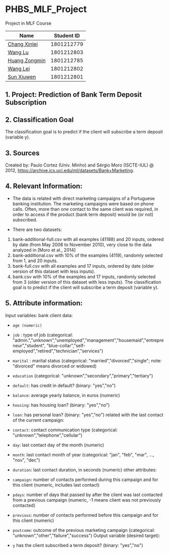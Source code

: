 # PHBS_MLF_Project
Project in MLF Course

|     Name    | Student ID |
|-------------| ---------- | 
|[Chang Xinlei](https://github.com/Johnxinlei)| 1801212779 | 
|[Wang  Lu](https://github.com/wltll)| 1801212803 |
|[Huang Zongmin](https://github.com/dylanhzm)| 1801212785 |
|[Wang Lei](https://github.com/wlfengwuhen)| 1801212802 |
|[Sun Xiuwen](https://github.com/Sunlalaa)| 1801212801 |

## 1. Project: Prediction of Bank Term Deposit Subscription

## 2. Classification Goal
The classification goal is to predict if the client will subscribe a term deposit (variable y).

## 3. Sources
   Created by: Paulo Cortez (Univ. Minho) and Sérgio Moro (ISCTE-IUL) @ 2012,  https://archive.ics.uci.edu/ml/datasets/Bank+Marketing.
   


## 4. Relevant Information:

   * The data is related with direct marketing campaigns of a Portuguese banking institution. 
     The marketing campaigns were based on phone calls. Often, more than one contact to the same client was required, 
     in order to access if the product (bank term deposit) would be (or not) subscribed. 

   * There are two datasets: 

   1) bank-additional-full.csv with all examples (41188) and 20 inputs, ordered by date (from May 2008 to November 2010), very close to        the data analyzed in [Moro et al., 2014]
   2) bank-additional.csv with 10% of the examples (4119), randomly selected from 1, and 20 inputs.
   3) bank-full.csv with all examples and 17 inputs, ordered by date (older version of this dataset with less inputs).
   4) bank.csv with 10% of the examples and 17 inputs, randomly selected from 3 (older version of this dataset with less inputs).
   The classification goal is to predict if the client will subscribe a term deposit (variable y).


## 5. Attribute information:

   Input variables:
   bank client data:
   
   - `age (numeric)`
   
   - `job` : type of job (categorical: "admin.","unknown","unemployed","management","housemaid","entrepreneur","student",
                                       "blue-collar","self-employed","retired","technician","services") 
                                       
   - `marital` : marital status (categorical: "married","divorced","single"; note: "divorced" means divorced or widowed)
   
   - `education` (categorical: "unknown","secondary","primary","tertiary")
   
   - `default`: has credit in default? (binary: "yes","no")
   
   - `balance`: average yearly balance, in euros (numeric) 
   
   - `housing`: has housing loan? (binary: "yes","no")
   
   - `loan`: has personal loan? (binary: "yes","no") related with the last contact of the current campaign:
       
   - `contact`: contact communication type (categorical: "unknown","telephone","cellular") 
   
  - `day`: last contact day of the month (numeric)
  
  - `month`: last contact month of year (categorical: "jan", "feb", "mar", ..., "nov", "dec")
  
  - `duration`: last contact duration, in seconds (numeric)
       other attributes:
       
  - `campaign`: number of contacts performed during this campaign and for this client (numeric, includes last contact)
  
  - `pdays`: number of days that passed by after the client was last contacted from a previous campaign (numeric, -1 means client was          not previously contacted)
  
  - `previous`: number of contacts performed before this campaign and for this client (numeric)
  
  - `poutcome`: outcome of the previous marketing campaign (categorical: "unknown","other","failure","success")
       Output variable (desired target):
       
  - `y` has the client subscribed a term deposit? (binary: "yes","no")
  

